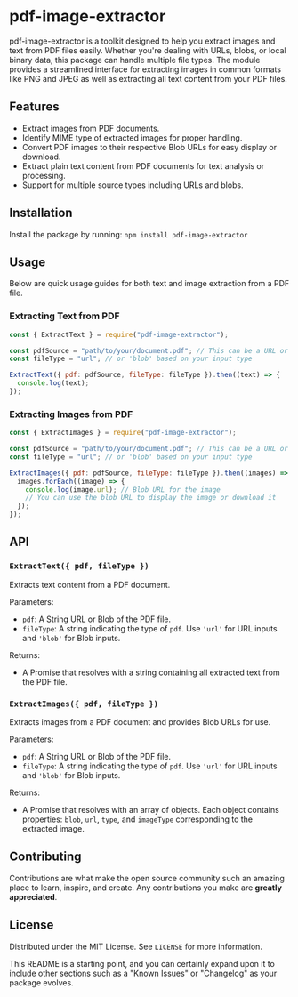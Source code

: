 # pdf-image-extractor

pdf-image-extractor is a toolkit designed to help you extract images and text from PDF files easily. Whether you're dealing with URLs, blobs, or local binary data, this package can handle multiple file types. The module provides a streamlined interface for extracting images in common formats like PNG and JPEG as well as extracting all text content from your PDF files.

## Features

- Extract images from PDF documents.
- Identify MIME type of extracted images for proper handling.
- Convert PDF images to their respective Blob URLs for easy display or download.
- Extract plain text content from PDF documents for text analysis or processing.
- Support for multiple source types including URLs and blobs.

## Installation

Install the package by running:
`npm install pdf-image-extractor`

## Usage

Below are quick usage guides for both text and image extraction from a PDF file.

### Extracting Text from PDF

```javascript
const { ExtractText } = require("pdf-image-extractor");

const pdfSource = "path/to/your/document.pdf"; // This can be a URL or a Blob
const fileType = "url"; // or 'blob' based on your input type

ExtractText({ pdf: pdfSource, fileType: fileType }).then((text) => {
  console.log(text);
});
```

### Extracting Images from PDF

```javascript
const { ExtractImages } = require("pdf-image-extractor");

const pdfSource = "path/to/your/document.pdf"; // This can be a URL or a Blob
const fileType = "url"; // or 'blob' based on your input type

ExtractImages({ pdf: pdfSource, fileType: fileType }).then((images) => {
  images.forEach((image) => {
    console.log(image.url); // Blob URL for the image
    // You can use the blob URL to display the image or download it
  });
});
```

## API

### `ExtractText({ pdf, fileType })`

Extracts text content from a PDF document.

Parameters:

- `pdf`: A String URL or Blob of the PDF file.
- `fileType`: A string indicating the type of `pdf`. Use `'url'` for URL inputs and `'blob'` for Blob inputs.

Returns:

- A Promise that resolves with a string containing all extracted text from the PDF file.

### `ExtractImages({ pdf, fileType })`

Extracts images from a PDF document and provides Blob URLs for use.

Parameters:

- `pdf`: A String URL or Blob of the PDF file.
- `fileType`: A string indicating the type of `pdf`. Use `'url'` for URL inputs and `'blob'` for Blob inputs.

Returns:

- A Promise that resolves with an array of objects. Each object contains properties: `blob`, `url`, `type`, and `imageType` corresponding to the extracted image.

## Contributing

Contributions are what make the open source community such an amazing place to learn, inspire, and create. Any contributions you make are **greatly appreciated**.

## License

Distributed under the MIT License. See `LICENSE` for more information.

This README is a starting point, and you can certainly expand upon it to include other sections such as a "Known Issues" or "Changelog" as your package evolves.
